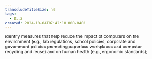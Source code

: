 ```yaml
---
transcludeTitleSize: h4
tags:
  - D1.2
created: 2024-10-04T07:42:10.000-0400
---
```

identify measures that help reduce the impact of computers on the environment (e.g., lab regulations, school policies, corporate and government policies promoting paperless workplaces and computer recycling and reuse) and on human health (e.g., ergonomic standards);